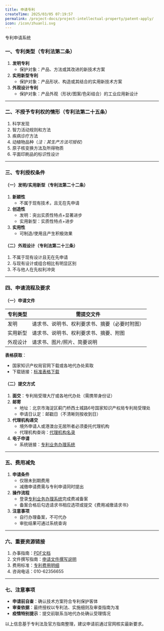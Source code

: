 ```yaml
---
title: 申请专利
createTime: 2025/03/05 07:19:57
permalink: /project-docs/project-intellectual-property/patent-apply/
icon: /icon/zhuanli.svg
---
```


<LinkCard icon="/icon/zhuanli.svg" href="https://interactive.cponline.cnipa.gov.cn/" title="Tatents Apply System" >专利申请系统</LinkCard>


### 一、专利类型（专利法第二条）
1. **发明专利**
    - 保护对象：产品、方法或其改进的新技术方案
2. **实用新型专利**
    - 保护对象：产品形状、构造或其结合的实用新技术方案
3. **外观设计专利**
    - 保护对象：产品外观（形状/图案/色彩结合）的工业应用新设计

---

### 二、不授予专利权的情形（专利法第二十五条）
1. 科学发现
2. 智力活动规则和方法
3. 疾病诊疗方法
4. 动植物品种（*注：其生产方法可授权*）
5. 原子核变换方法及所得物质
6. 平面印刷品的标识性设计

---

### 三、专利授权条件
#### （一）发明/实用新型（专利法第二十二条）
1. **新颖性**
    - 不属于现有技术，且无在先申请
2. **创造性**
    - 发明：突出实质性特点+显著进步
    - 实用新型：实质性特点+进步
3. **实用性**
    - 可制造/使用且产生积极效果

#### （二）外观设计（专利法第二十三条）
1. 不属于现有设计且无在先申请
2. 与现有设计或组合相比有明显区别
3. 不与他人在先权利冲突

---

### 四、申请流程及要求
#### （一）申请文件
| 专利类型        | 需提交文件                                                                 |
|-----------------|--------------------------------------------------------------------------|
| 发明            | 请求书、说明书、权利要求书、摘要（必要时附图）                         |
| 实用新型        | 请求书、说明书、权利要求书、摘要、附图                                 |
| 外观设计        | 请求书、图片/照片、简要说明                                            |

**表格获取**：
- 国家知识产权局官网下载或各地代办处索取
- 下载链接：[标准表格下载](https://www.cnipa.gov.cn/col/col192/index.html)

#### （二）提交方式
1. **面交**：专利局受理大厅或各地代办处（需携带身份证）
2. **邮寄**
    - 地址：北京市海淀区蓟门桥西土城路6号国家知识产权局专利局受理处
    - 申请日认定：邮戳日（不清晰则按收到日）
3. **代理机构递交**
    - 境外申请人或港澳台无居所者必须委托代理机构
    - 代理机构查询：[代理机构名录](http://dlgl.cnipa.gov.cn/txnqueryAgencyOrg.do)
4. **电子申请**
    - 系统链接：[专利业务办理系统](https://cponline.cnipa.gov.cn/)

---

### 五、费用减免
1. **申请条件**
    - 仅限未到期费用
    - 减缴申请费需与专利申请同时提出
2. **操作流程**
    - 登录[专利业务办理系统](https://cponline.cnipa.gov.cn/)完成费减备案
    - 备案合格后勾选请求书相应选项或提交《费用减缴请求书》
3. **注意事项**
    - 自行办理备案，不可代办
    - 审批结果可通过系统查询

---

### 六、重要资源链接
1. 办事指南：[PDF文档](https://www.cnipa.gov.cn/attach/0/0caf8492459846d98f3859ab05225df7.pdf)
2. 文件撰写指南：[申请文件撰写说明](https://www.cnipa.gov.cn/art/2020/6/5/art_1517_92472.html)
3. 费用标准：[专利费用明细](https://www.cnipa.gov.cn/module/download/down.jsp?i_ID=155983&colID=1518)
4. 咨询电话：010-62356655

---

### 七、注意事项
- **申请前自查**：确认技术方案符合专利保护客体
- **审查依据**：最终授权以专利法、实施细则及审查指南为准
- **疫情特别提示**：提交前联系当地代办处确认受理情况

以上信息基于专利法及官方指南整理，建议申请前通过官网核实最新要求。

